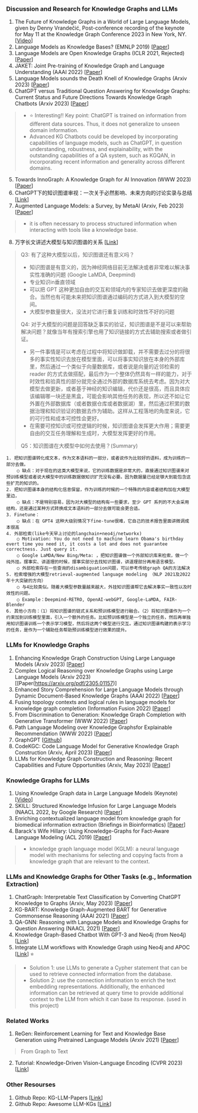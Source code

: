 ### Discussion and Research for Knowledge Graphs and LLMs
1. The Future of Knowledge Graphs in a World of Large Language Models, given by Denny Vrandečić, Post-conference recording of the keynote for May 11 at the Knowledge Graph Conference 2023 in New York, NY. [[Video](https://www.youtube.com/watch?v=WqYBx2gB6vA)]
2. Language Models as Knowledge Bases? (EMNLP 2019) [[Paper](https://aclanthology.org/D19-1250.pdf)]
3. Language Models are Open Knowledge Graphs (ICLR 2021, Rejected) [[Paper](https://openreview.net/forum?id=aRTRjVPkm-)]
4. JAKET: Joint Pre-training of Knowledge Graph and Language Understanding (AAAI 2022) [[Paper](https://ojs.aaai.org/index.php/AAAI/article/view/21417/21166)]
5. Language Models sounds the Death Knell of Knowledge Graphs (Arxiv 2023) [[Paper](https://arxiv.org/abs/2301.03980)]
6. ChatGPT versus Traditional Question Answering for Knowledge Graphs: Current Status and Future Directions Towards Knowledge Graph Chatbots (Arxiv 2023) [[Paper](https://arxiv.org/abs/2302.06466)]
> * ⭐ Interesting!! Key point: ChatGPT is trained on information from different data sources. Thus, it does not generalize to unseen domain information.
> * Advanced KG Chatbots could be developed by incorporating capabilities of language models, such as ChatGPT, in question understanding, robustness, and explainability, with the
outstanding capabilities of a QA system, such as KGQAN, in incorporating recent information and generality across different domains.
5. Towards InnoGraph: A Knowledge Graph for AI Innovation (WWW 2023) [[Paper](https://dl.acm.org/doi/pdf/10.1145/3543873.3587614)]
6. ChatGPT下的知识图谱审视：一次关于必然影响、未来方向的讨论实录与总结 [[Link](https://www.kuxai.com/article/814)]
7. Augmented Language Models: a Survey, by MetaAI (Arxiv, Feb 2023) [[Paper](https://arxiv.org/pdf/2302.07842.pdf)]
> * it is often necessary to process structured information when interacting with tools like a knowledge base.
8. 万字长文讲述大模型与知识图谱的关系 [[Link](https://zhuanlan.zhihu.com/p/626433991)]
> Q3: 有了这种大模型以后，知识图谱还有意义吗？
> * 知识图谱是有意义的，因为神经网络目前无法解决或者非常难以解决事实性准确的问题 (Google LaMDA, Deepmind)
> * 专业知识in垂直领域
> * 可以把 GPT 这种更加自由的交互和领域内的专家知识去做更深度的融合。当然也有可能未来把知识图谱通过编码的方式进入到大模型的空间。
> * 大模型参数量很大，没法对它进行重复训练和时效性不好的问题
> 
> Q4: 对于大模型的问题是回答缺乏事实的验证，知识图谱是不是可以来帮助解决问题？就像当年有搜索引擎也用了知识链接的方式去辅助搜索或者做引证。
> * 另一件事情是可以考虑在过程中将知识做卸载，并不需要去过分的将很多的事实性知识去放在模型里面，可以将事实知识放在本身的外部库里，然后通过一个类似于向量数据库，或者说是向量的近邻检索的 reader 的方式去做搭配，最后作为一个整体仍然具有一样的能力，对于时效性和验真性的部分就完全通过外部的数据库系统去考虑。因为对大模型去做更新，或者基于神经的知识编辑，代价还是很高，而且具体应该编辑哪一块还是黑盒，可能会影响其他任务的表现，所以还不如让它外置在外部数据库（或者数据仓库或者数据湖）里，然后通过积累的数据治理和知识验证的数据去作为辅助。这样从工程落地的角度来说，它的可行性和成本可控性会更好。
> * 在需要可控知识或可控逻辑的时候，知识图谱会发挥更大作用；需要更自由的交互任务理解和生成时，大模型发挥更好的作用。
> 
> Q5：知识图谱在大模型中如何去使用？(Summary)

	1. 把知识图谱转化成文本，作为文本语料的一部分，或者说作为比较好的语料，成为训练的一部分去做。
		○ 缺点：对于现在的这类大模型来说，它的训练数据是非常大的，直接通过知识图谱来对预训练模型或者说大模型中的训练数据做知识扩充没有必要。因为数据量已经足够大到能包含这些扩充的知识的。
	2. 把知识图谱本身的结构化信息保留，作为训练的时候的一个特殊的内容或者结构加在大模型里边，
		○ 缺点：不是特别容易，因为对大模型的结构有一些要求，至少 GPT 系列的不大会采用结构，还是通过某种方式转换成文本语料的一部分去做可能会更合适。
	3. Finetune：
		○ 缺点：在 GPT4 这种大级别情况下fine-tune很难，它自己的技术报告里面讲微调成本很高
	4. 外部检索(like今天早上讨论的langchain+neo4j/networkx)
		○ Motivation: You do not need to machine learn Obama's birthday evert time you need it, it costs a lot and does not guarantee correctness. Just query it.
		○ Google LaMDA/New Bing/Meta: ，把知识图谱做一个外部知识库来检索，做一个纯外挂。摆事实、讲道理的时候，摆事实部分去找知识图谱，讲道理部分再用语言模型。
		○ 外部检索存在一些查询的disambiguation问题，可以参考传统graph QA的方法解决
	5. 检索增强的大模型retrieval-augmented language modeling （NLP 2021及2022年十大突破的方向）
		○ 与4比较类似。随着大模型参数量越来越大，外挂知识图谱帮它去解决事实一致性以及时效性的问题。
		○ Example：Deepmind-RETRO, OpenAI-webGPT, Google-LaMDA, FAIR-Blender
	6. 其他小方向：（1）将知识图谱的链式关系和预训练模型进行融合。（2）将知识图谱作为一个约束加到训练模型里面，引入一个额外的任务。比如预训练模型是一个独立的任务，然后再单独用知识图谱训练一个表示学习模型，然后将这两个模型进行交互。通过知识图谱构建的表示学习的任务，是作为一个辅助任务帮助预训练模型进行效果的提升。

### LLMs for Knowledge Graphs
1. Enhancing Knowledge Graph Construction Using Large Language Models (Arxiv 2023) [[Paper](https://arxiv.org/pdf/2305.04676.pdf)]
2. Complex Logical Reasoning over Knowledge Graphs using Large Language Models (Arxiv 2023) [[Paper(https://arxiv.org/pdf/2305.01157)]
3. Enhanced Story Comprehension for Large Language Models through Dynamic Document-Based Knowledge Graphs (AAAI 2022) [[Paper](https://cdn.aaai.org/ojs/21286/21286-13-25299-1-2-20220628.pdf)]
4. Fusing topology contexts and logical rules in language models for knowledge graph completion (Information Fusion 2022) [[Paper](https://www.sciencedirect.com/science/article/pii/S1566253522001592)]
5. From Discrimination to Generation: Knowledge Graph Completion with Generative Transformer (WWW 2022) [[Paper](https://dl.acm.org/doi/pdf/10.1145/3487553.3524238)]
6. Path Language Modeling over Knowledge Graphsfor Explainable Recommendation (WWW 2022) [[Paper](https://dl.acm.org/doi/abs/10.1145/3485447.3511937)]
7. GraphGPT [[Github](https://github.com/varunshenoy/GraphGPT)]
8. CodeKGC: Code Language Model for Generative Knowledge Graph Construction (Arxiv, April 2023) [[Paper](https://arxiv.org/abs/2304.09048)]
9. LLMs for Knowledge Graph Construction and Reasoning: Recent Capabilities and Future Opportunities (Arxiv, May 2023) [[Paper](https://arxiv.org/pdf/2305.13168.pdf)]

### Knowledge Graphs for LLMs
1. Using Knowledge Graph data in Large Language Models (Keynote) [[Video](https://www.youtube.com/watch?v=SHHHJXwHeWM)]
2. SKILL: Structured Knowledge Infusion for Large Language Models (NAACL 2022, by Google Research) [[Paper](https://aclanthology.org/2022.naacl-main.113.pdf)]
3. Enriching contextualized language model from knowledge graph for biomedical information extraction (Briefings in Bioinformatics) [[Paper](https://academic.oup.com/bib/article/22/3/bbaa110/5854405)]
4. Barack's Wife Hillary: Using Knowledge-Graphs for Fact-Aware Language Modeling (ACL 2019) [[Paper](https://arxiv.org/pdf/1906.07241.pdf)]
> * knowledge graph language model (KGLM): a neural language model with mechanisms for selecting and copying facts from a knowledge graph that are relevant to the context.

### LLMs and Knowledge Graphs for Other Tasks (e.g., Information Extraction)
1. ChatGraph: Interpretable Text Classification by Converting ChatGPT Knowledge to Graphs (Arxiv, May 2023) [[Paper](https://arxiv.org/pdf/2305.03513.pdf)]
2. KG-BART: Knowledge Graph-Augmented BART for Generative Commonsense Reasoning (AAAI 2021) [[Paper](https://ojs.aaai.org/index.php/AAAI/article/view/16796)]
3. QA-GNN: Reasoning with Language Models and Knowledge Graphs for Question Answering (NAACL 2021) [[Paper](https://aclanthology.org/2021.naacl-main.45/)]
4. Knowledge Graph-Based Chatbot With GPT-3 and Neo4j (from Neo4j) [[Link](https://neo4j.com/developer-blog/knowledge-graph-based-chatbot-with-gpt-3-and-neo4j/)]
5. Integrate LLM workflows with Knowledge Graph using Neo4j and APOC [[Link](https://towardsdatascience.com/integrate-llm-workflows-with-knowledge-graph-using-neo4j-and-apoc-27ef7e9900a2)] ⭐
> * Solution 1: use LLMs to generate a Cypher statement that can be used to retrieve connected information from the database.
> * Solution 2: use the connection information to enrich the text embedding representations. Additionally, the enhanced information can be retrieved at query time to provide additional context to the LLM from which it can base its response. (used in this project)

### Related Works
1. ReGen: Reinforcement Learning for Text and Knowledge Base Generation using Pretrained Language Models (Arxiv 2021) [[Paper](https://arxiv.org/pdf/2108.12472.pdf)]
> From Graph to Text
2. Tutorial: Knowledge-Driven Vision-Language Encoding (CVPR 2023) [[Link](https://blender.cs.illinois.edu/tutorial/KnowledgeVLP/)]

### Other Resourses
1. Github Repo: KG-LLM-Papers [[Link](https://github.com/zjukg/KG-LLM-Papers)]
2. Github Repo: Awesome LLM-KGs [[Link](https://github.com/RManLuo/Awesome-LLM-KG)]


